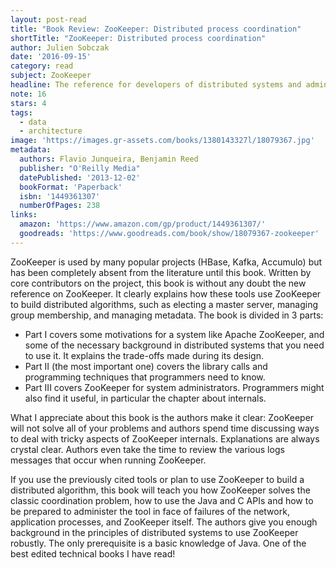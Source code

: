 ```yaml
---
layout: post-read
title: "Book Review: ZooKeeper: Distributed process coordination"
shortTitle: "ZooKeeper: Distributed process coordination"
author: Julien Sobczak
date: '2016-09-15'
category: read
subject: ZooKeeper
headline: The reference for developers of distributed systems and administrators of applications using ZooKeeper in production
note: 16
stars: 4
tags:
  - data
  - architecture
image: 'https://images.gr-assets.com/books/1380143327l/18079367.jpg'
metadata:
  authors: Flavio Junqueira, Benjamin Reed
  publisher: "O'Reilly Media"
  datePublished: '2013-12-02'
  bookFormat: 'Paperback'
  isbn: '1449361307'
  numberOfPages: 238
links:
  amazon: 'https://www.amazon.com/gp/product/1449361307/'
  goodreads: 'https://www.goodreads.com/book/show/18079367-zookeeper'
---
```


ZooKeeper is used by many popular projects (HBase, Kafka, Accumulo) but has been completely absent from the literature until this book. Written by core contributors on the project, this book is without any doubt the new reference on ZooKeeper. It clearly explains how these tools use ZooKeeper to build distributed algorithms, such as electing a master server, managing group membership, and managing metadata. The book is divided in 3 parts:

- Part I covers some motivations for a system like Apache ZooKeeper, and some of the necessary background in distributed systems that you need to use it. It explains the trade-offs made during its design.
- Part II (the most important one) covers the library calls and programming techniques that programmers need to know.
- Part III covers ZooKeeper for system administrators. Programmers might also find it useful, in particular the chapter about internals.

What I appreciate about this book is the authors make it clear: ZooKeeper will not solve all of your problems and authors spend time discussing ways to deal with tricky aspects of ZooKeeper internals. Explanations are always crystal clear. Authors even take the time to review the various logs messages that occur when running ZooKeeper.

If you use the previously cited tools or plan to use ZooKeeper to build a distributed algorithm, this book will teach you how ZooKeeper solves the classic coordination problem, how to use the Java and C APIs and how to be prepared to administer the tool in face of failures of the network, application processes, and ZooKeeper itself. The authors give you enough background in the principles of distributed systems to use ZooKeeper robustly. The only prerequisite is a basic knowledge of Java. One of the best edited technical books I have read!
